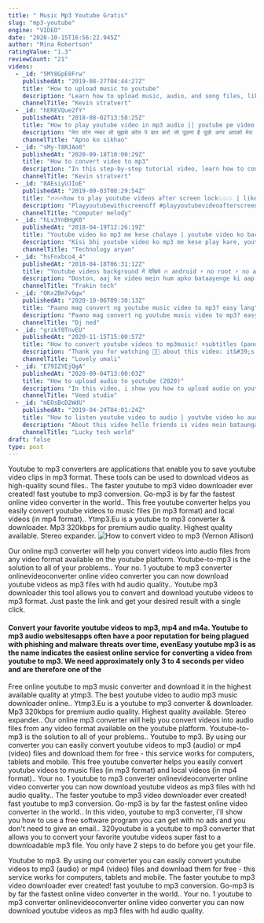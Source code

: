 ```yaml
---
title: " Music Mp3 Youtube Gratis"
slug: "mp3-youtube"
engine: "VIDEO"
date: "2020-10-15T16:56:22.945Z"
author: "Mina Robertson"
ratingValue: "1.3"
reviewCount: "21"
videos:
  - _id: "5MY8GpE8Frw"
    publishedAt: "2019-08-27T04:44:27Z"
    title: "How to upload music to youtube"
    description: "Learn how to upload music, audio, and song files, like mp3, mp4, ogg, or wav, to youtube in this step-by-step tutorial using the windows 10 photos app. I show"
    channelTitle: "Kevin stratvert"
  - _id: "hEREVQue2fY"
    publishedAt: "2018-08-02T13:58:25Z"
    title: "How to play youtube video in mp3 audio || youtube pe video song ko mp3 me kaise chalaye sune"
    description: "मेरा फ़ोन नम्बर लो मुझसे कॉल पे बात करो जो पूछना है पूछो अगर आपको मेरा नम्बर चाहिए तो आप इस लिंक*"
    channelTitle: "Apno ko sikhao"
  - _id: "sMy-T8RJAo0"
    publishedAt: "2020-09-18T10:00:29Z"
    title: "How to convert video to mp3"
    description: "In this step-by-step tutorial video, learn how to convert a video file (e.G. Mp4 or mkv) into an mp3 audio file format. 0:00 introduction 0:34 example video with"
    channelTitle: "Kevin stratvert"
  - _id: "8AEsiyUJIoE"
    publishedAt: "2019-09-03T08:29:54Z"
    title: "🔥🔥🔥how to play youtube videos after screen lock💥💥💥 | like music player"
    description: "Playyoutubewithscreenoff #playyoutubevideoafterscreenlock #youtubevideoplaylocksreen"
    channelTitle: "Computer melody"
  - _id: "hLv3YnBHgK0"
    publishedAt: "2018-04-19T12:26:19Z"
    title: "Youtube video ko mp3 me kese chalaye | youtube video ko background me mp3 me kese chalaye | how to"
    description: "Kisi bhi youtube video ko mp3 me kese play kare, youtube video ko backround me kese chalaye. Thanks all friends."
    channelTitle: "Technology aryan"
  - _id: "hsFnxbco4_4"
    publishedAt: "2018-04-18T06:31:12Z"
    title: "Youtube videos background में देखिये 🔥 android ⚡ no root ⚡ no app"
    description: "Doston, aaj ke video mein hum apko bataayenge ki aap youtube videos background mein kaise dekh sakte hai - bahut baar aise hota hai ki apko youtube par"
    channelTitle: "Trakin tech"
  - _id: "OKx2Bm7v6gw"
    publishedAt: "2020-10-06T09:30:13Z"
    title: "Paano mag convert ng youtube music video to mp3? easy lang"
    description: "Paano mag convert ng youtube music video to mp3? easy lang sa video na &#39;to ituturo ko sa inyo paano mag convert ng youtube music video to mp3. Like"
    channelTitle: "Dj ned"
  - _id: "grzkf0TnvEU"
    publishedAt: "2020-11-15T15:00:57Z"
    title: "How to convert youtube videos to mp3music! +subtitles (pano magkaroon ng music) |lovely umali"
    description: "Thank you for watching 🧡🥰 about this video: it&#39;s all about on how to convert youtube videos to mp3music you can also use"
    channelTitle: "Lovely umali"
  - _id: "E79IZYEjQgA"
    publishedAt: "2020-09-04T13:00:03Z"
    title: "How to upload audio to youtube (2020)"
    description: "In this video, i show you how to upload audio on youtube upload audio to youtube"
    channelTitle: "Veed studio"
  - _id: "mEOsBcD2WdU"
    publishedAt: "2019-04-24T04:01:24Z"
    title: "How to listen youtube video to audio | youtube video ko audio me kaise sune | youtube hidden feature"
    description: "About this video hello friends is video mein bataunga ki youtube ke video ko mp3 kaise sune 1- app link-"
    channelTitle: "Lucky tech world"
draft: false
type: post
---
```


Youtube to mp3 converters are applications that enable you to save youtube video clips in mp3 format. These tools can be used to download videos as high-quality sound files.. The faster youtube to mp3 video downloader ever created! fast youtube to mp3 conversion. Go-mp3 is by far the fastest online video converter in the world.. This free youtube converter helps you easily convert youtube videos to music files (in mp3 format) and local videos (in mp4 format).. Ytmp3.Eu is a youtube to mp3 converter &amp; downloader. Mp3 320kbps for premium audio quality. Highest quality available. Stereo expander.
![How to convert video to mp3 (Vernon Allison)](https://i.ytimg.com/vi/sMy-T8RJAo0/hqdefault.jpg "How to convert video to mp3 (Edith Copeland)")

Our online mp3 converter will help you convert videos into audio files from any video format available on the youtube platform. Youtube-to-mp3 is the solution to all of your problems.. Your no. 1 youtube to mp3 converter onlinevideoconverter online video converter you can now download youtube videos as mp3 files with hd audio quality.. Youtube mp3 downloader this tool allows you to convert and download youtube videos to mp3 format. Just paste the link and get your desired result with a single click.
<!--inArticleAds-->

<!--galleryOne-->

#### Convert your favorite youtube videos to mp3, mp4 and m4a. Youtube to mp3 audio websitesapps often have a poor reputation for being plagued with phishing and malware threats over time, evenEasy youtube mp3 is as the name indicates the easiest online service for converting a video from youtube to mp3. We need approximately only 3 to 4 seconds per video and are therefore one of the
<!--inArticleAds-->

<!--galleryTwo-->

Free online youtube to mp3 music converter and download it in the highest available quality at ytmp3. The best youtube video to audio mp3 music downloader online.. Ytmp3.Eu is a youtube to mp3 converter &amp; downloader. Mp3 320kbps for premium audio quality. Highest quality available. Stereo expander.. Our online mp3 converter will help you convert videos into audio files from any video format available on the youtube platform. Youtube-to-mp3 is the solution to all of your problems.. Youtube to mp3. By using our converter you can easily convert youtube videos to mp3 (audio) or mp4 (video) files and download them for free - this service works for computers, tablets and mobile. This free youtube converter helps you easily convert youtube videos to music files (in mp3 format) and local videos (in mp4 format).. Your no. 1 youtube to mp3 converter onlinevideoconverter online video converter you can now download youtube videos as mp3 files with hd audio quality.. The faster youtube to mp3 video downloader ever created! fast youtube to mp3 conversion. Go-mp3 is by far the fastest online video converter in the world.. In this video, youtube to mp3 converter, i&#39;ll show you how to use a free software program you can get with no ads and you don&#39;t need to give an email.. 320youtube is a youtube to mp3 converter that allows you to convert your favorite youtube videos super fast to a downloadable mp3 file. You only have 2 steps to do before you get your file.
<!--galleryThree-->

Youtube to mp3. By using our converter you can easily convert youtube videos to mp3 (audio) or mp4 (video) files and download them for free - this service works for computers, tablets and mobile. The faster youtube to mp3 video downloader ever created! fast youtube to mp3 conversion. Go-mp3 is by far the fastest online video converter in the world.. Your no. 1 youtube to mp3 converter onlinevideoconverter online video converter you can now download youtube videos as mp3 files with hd audio quality.